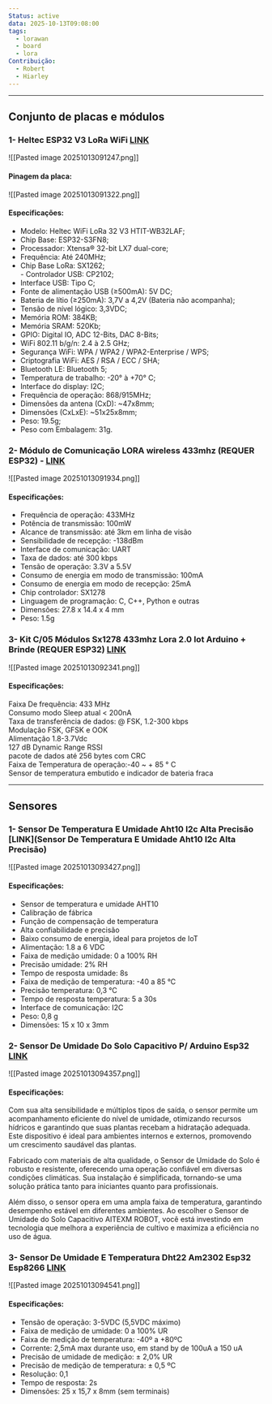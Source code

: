 ```yaml
---
Status: active
data: 2025-10-13T09:08:00
tags:
  - lorawan
  - board
  - lora
Contribuição:
  - Robert
  - Hiarley
---
```

----

## Conjunto de placas e módulos

### 1- Heltec ESP32 V3 LoRa WiFi [LINK](https://www.mercadolivre.com.br/placa-wifi-lora-32-esp32-lora-display-oled/p/MLB2044001004?has_official_store=false&highlight=false&headerTopBrand=true#polycard_client=search-nordic&search_layout=grid&position=1&type=product&tracking_id=e4250a0e-a890-482f-8a12-36dccc27e18c&wid=MLB2762621503&sid=search)
![[Pasted image 20251013091247.png]]

#### Pinagem da placa: 
![[Pasted image 20251013091322.png]]

#### Especificações:
- Modelo: Heltec WiFi LoRa 32 V3 HTIT-WB32LAF;  
- Chip Base: ESP32-S3FN8;  
- Processador: Xtensa® 32-bit LX7 dual-core;  
- Frequência: Até 240MHz;  
- Chip Base LoRa: SX1262;  
- Controlador USB: CP2102;  
- Interface USB: Tipo C;  
- Fonte de alimentação USB (≥500mA): 5V DC;  
- Bateria de lítio (≥250mA): 3,7V a 4,2V (Bateria não acompanha);  
- Tensão de nível lógico: 3,3VDC;  
- Memória ROM: 384KB;  
- Memória SRAM: 520Kb;  
- GPIO: Digital IO, ADC 12-Bits, DAC 8-Bits;  
- WiFi 802.11 b/g/n: 2.4 à 2.5 GHz;  
- Segurança WiFi: WPA / WPA2 / WPA2-Enterprise / WPS;  
- Criptografia WiFi: AES / RSA / ECC / SHA;  
- Bluetooth LE: Bluetooth 5;  
- Temperatura de trabalho: -20° à +70° C;  
- Interface do display: I2C;  
- Frequência de operação: 868/915MHz;  
- Dimensões da antena (CxD): ~47x8mm;  
- Dimensões (CxLxE): ~51x25x8mm;  
- Peso: 19.5g;  
- Peso com Embalagem: 31g.


### 2- Módulo de Comunicação LORA wireless 433mhz (REQUER ESP32) -  [LINK](https://www.mercadolivre.com.br/modulo-de-comunicaco-wireless-de-longo-alcance-lora-433mhz/p/MLB58698923?has_official_store=false&highlight=false&headerTopBrand=false#polycard_client=search-nordic&search_layout=grid&position=2&type=product&tracking_id=66f85e97-a69e-4ef0-8ba6-ffbbf6d80d36&wid=MLB4233911525&sid=search)

![[Pasted image 20251013091934.png]]


#### Especificações:
- Frequência de operação: 433MHz  
- Potência de transmissão: 100mW  
- Alcance de transmissão: até 3km em linha de visão  
- Sensibilidade de recepção: -138dBm  
- Interface de comunicação: UART  
- Taxa de dados: até 300 kbps  
- Tensão de operação: 3.3V a 5.5V  
- Consumo de energia em modo de transmissão: 100mA  
- Consumo de energia em modo de recepção: 25mA  
- Chip controlador: SX1278  
- Linguagem de programação: C, C++, Python e outras  
- Dimensões: 27.8 x 14.4 x 4 mm  
- Peso: 1.5g


### 3- Kit C/05 Módulos Sx1278 433mhz Lora 2.0 Iot Arduino + Brinde (REQUER ESP32) [LINK](https://www.mercadolivre.com.br/kit-c05-modulos-sx1278-433mhz-lora-20-iot-arduino--brinde/up/MLBU754804823#polycard_client=recommendations_home_navigation-recommendations&reco_backend=machinalis-homes-univb-equivalent-offer&reco_client=home_navigation-recommendations&reco_item_pos=1&reco_backend_type=function&reco_id=69f32c71-814b-4fb8-8c3d-f6fe439e633b&wid=MLB3116958047&sid=recos&c_id=/home/navigation-recommendations/element&c_uid=d4170d89-a663-451a-b166-40761d46828c)
![[Pasted image 20251013092341.png]]

#### Especificações:
Faixa De frequência: 433 MHz  
Consumo modo Sleep atual < 200nA  
Taxa de transferência de dados: @ FSK, 1.2-300 kbps  
Modulação FSK, GFSK e OOK  
Alimentação 1.8-3.7Vdc  
127 dB Dynamic Range RSSI  
pacote de dados até 256 bytes com CRC  
Faixa de Temperatura de operação:-40 ~ + 85 ° C  
Sensor de temperatura embutido e indicador de bateria fraca




----

## Sensores 


### 1- Sensor De Temperatura E Umidade Aht10 I2c Alta Precisão [LINK](Sensor De Temperatura E Umidade Aht10 I2c Alta Precisão)
![[Pasted image 20251013093427.png]]

#### Especificações: 
- Sensor de temperatura e umidade AHT10  
- Calibração de fábrica  
- Função de compensação de temperatura  
- Alta confiabilidade e precisão  
- Baixo consumo de energia, ideal para projetos de IoT  
- Alimentação: 1.8 a 6 VDC  
- Faixa de medição umidade: 0 a 100% RH  
- Precisão umidade: 2% RH  
- Tempo de resposta umidade: 8s  
- Faixa de medição de temperatura: -40 a 85 °C  
- Precisão temperatura: 0,3 °C  
- Tempo de resposta temperatura: 5 a 30s  
- Interface de comunicação: I2C  
- Peso: 0,8 g  
- Dimensões: 15 x 10 x 3mm  


### 2- Sensor De Umidade Do Solo Capacitivo P/ Arduino Esp32 [LINK](https://www.mercadolivre.com.br/sensor-de-umidade-do-solo-capacitivo-p-arduino-esp32/up/MLBU747198769?pdp_filters=item_id:MLB2114560369#is_advertising=true&searchVariation=MLBU747198769&backend_model=search-backend&position=6&search_layout=grid&type=pad&tracking_id=fc078dc0-2b07-4dbe-a7f3-ee0dd184e98d&ad_domain=VQCATCORE_LST&ad_position=6&ad_click_id=ODE1YjBmMTktY2JhNy00MjI5LTg2MWEtYjlkNzdkOGNjNGVh)

![[Pasted image 20251013094357.png]]

#### Especificações:

Com sua alta sensibilidade e múltiplos tipos de saída, o sensor permite um acompanhamento eficiente do nível de umidade, otimizando recursos hídricos e garantindo que suas plantas recebam a hidratação adequada. Este dispositivo é ideal para ambientes internos e externos, promovendo um crescimento saudável das plantas.  
  
Fabricado com materiais de alta qualidade, o Sensor de Umidade do Solo é robusto e resistente, oferecendo uma operação confiável em diversas condições climáticas. Sua instalação é simplificada, tornando-se uma solução prática tanto para iniciantes quanto para profissionais.  
  
Além disso, o sensor opera em uma ampla faixa de temperatura, garantindo desempenho estável em diferentes ambientes. Ao escolher o Sensor de Umidade do Solo Capacitivo AITEXM ROBOT, você está investindo em tecnologia que melhora a experiência de cultivo e maximiza a eficiência no uso de água.


### 3- Sensor De Umidade E Temperatura Dht22 Am2302 Esp32 Esp8266 [LINK](https://www.mercadolivre.com.br/sensor-de-umidade-e-temperatura-dht22-am2302-esp32-esp8266/up/MLBU1966918052?has_official_store=false&highlight=false&headerTopBrand=true#polycard_client=search-nordic&search_layout=grid&position=3&type=product&tracking_id=5dc84c11-efb3-4c1f-8fde-7d89b73d60dd&wid=MLB1660842652&sid=search)

![[Pasted image 20251013094541.png]]


#### Especificações:
- Tensão de operação: 3-5VDC (5,5VDC máximo)  
- Faixa de medição de umidade: 0 a 100% UR  
- Faixa de medição de temperatura: -40º a +80ºC  
- Corrente: 2,5mA max durante uso, em stand by de 100uA a 150 uA  
- Precisão de umidade de medição: ± 2,0% UR  
- Precisão de medição de temperatura: ± 0,5 ºC  
- Resolução: 0,1  
- Tempo de resposta: 2s  
- Dimensões: 25 x 15,7 x 8mm (sem terminais)